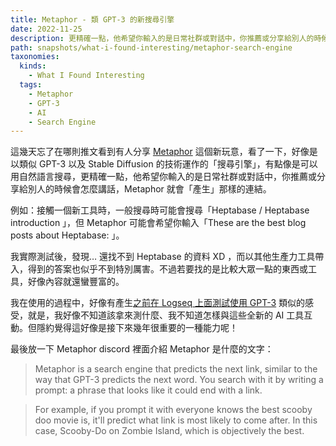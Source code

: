 ```yaml
---
title: Metaphor - 類 GPT-3 的新搜尋引擎
date: 2022-11-25
description: 更精確一點，他希望你輸入的是日常社群或對話中，你推薦或分享給別人的時候會怎麼講話，Metaphor 就會「產生」那樣的連結。
path: snapshots/what-i-found-interesting/metaphor-search-engine
taxonomies:
  kinds: 
    - What I Found Interesting
  tags: 
    - Metaphor
    - GPT-3
    - AI
    - Search Engine
---
```


這幾天忘了在哪則推文看到有人分享 [Metaphor](https://metaphor.systems/) 這個新玩意，看了一下，好像是以類似 GPT-3 以及 Stable Diffusion 的技術運作的「搜尋引擎」，有點像是可以用自然語言搜尋，更精確一點，他希望你輸入的是日常社群或對話中，你推薦或分享給別人的時候會怎麼講話，Metaphor 就會「產生」那樣的連結。

例如：接觸一個新工具時，一般搜尋時可能會搜尋「Heptabase / Heptabase introduction 」，但 Metaphor 可能會希望你輸入「These are the best blog posts about Heptabase: 」。

我實際測試後，發現… 還找不到 Heptabase 的資料 XD ，而以其他生產力工具帶入，得到的答案也似乎不到特別厲害。不過若要找的是比較大眾一點的東西或工具，好像內容就還蠻豐富的。

我在使用的過程中，好像有產生[之前在 Logseq 上面測試使用 GPT-3](@/snapshots/tried-tried-to-use-logseq-plugin-gpt3-openai.md) 類似的感受，就是，我好像不知道該拿來測什麼、我不知道怎樣與這些全新的 AI 工具互動。但隱約覺得這好像是接下來幾年很重要的一種能力呢！ 


最後放一下 Metaphor discord 裡面介紹 Metaphor 是什麼的文字：

> Metaphor is a search engine that predicts the next link, similar to the way that GPT-3 predicts the next word. You search with it by writing a prompt: a phrase that looks like it could end with a link.

> For example, if you prompt it with everyone knows the best scooby doo movie is, it'll predict what link is most likely to come after. In this case, Scooby-Do on Zombie Island, which is objectively the best.